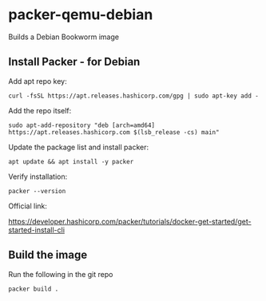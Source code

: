 # packer-qemu-debian

Builds a Debian Bookworm image

## Install Packer - for Debian

Add apt repo key:
```
curl -fsSL https://apt.releases.hashicorp.com/gpg | sudo apt-key add -
```

Add the repo itself:
```
sudo apt-add-repository "deb [arch=amd64] https://apt.releases.hashicorp.com $(lsb_release -cs) main"
```

Update the package list and install packer:
```
apt update && apt install -y packer
```

Verify installation:
```
packer --version
```

Official link:

https://developer.hashicorp.com/packer/tutorials/docker-get-started/get-started-install-cli

## Build the image

Run the following in the git repo
```
packer build .
```
